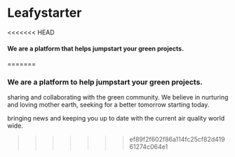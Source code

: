 

# Leafystarter
<<<<<<< HEAD

#### We are a platform that helps jumpstart your green projects.
=======

### We are a platform to help jumpstart your green projects.

sharing and collaborating with the green community. We believe in nurturing and loving mother earth, seeking for a better tomorrow starting today. 

bringing news and keeping you up to date with the current air quality world wide.





>>>>>>> ef89f2f602f86a114fc25cf82d41961274c064e1
